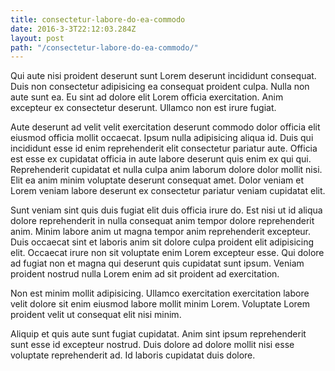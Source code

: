```yaml
---
title: consectetur-labore-do-ea-commodo
date: 2016-3-3T22:12:03.284Z
layout: post
path: "/consectetur-labore-do-ea-commodo/"
---
```


Qui aute nisi proident deserunt sunt Lorem deserunt incididunt consequat. Duis non consectetur adipisicing ea consequat proident culpa. Nulla non aute sunt ea. Eu sint ad dolore elit Lorem officia exercitation. Anim excepteur ex consectetur deserunt. Ullamco non est irure fugiat.

Aute deserunt ad velit velit exercitation deserunt commodo dolor officia elit eiusmod officia mollit occaecat. Ipsum nulla adipisicing aliqua id. Duis qui incididunt esse id enim reprehenderit elit consectetur pariatur aute. Officia est esse ex cupidatat officia in aute labore deserunt quis enim ex qui qui. Reprehenderit cupidatat et nulla culpa anim laborum dolore dolor mollit nisi. Elit ea anim minim voluptate deserunt consequat amet. Dolor veniam et Lorem veniam labore deserunt ex consectetur pariatur veniam cupidatat elit.

Sunt veniam sint quis duis fugiat elit duis officia irure do. Est nisi ut id aliqua dolore reprehenderit in nulla consequat anim tempor dolore reprehenderit anim. Minim labore anim ut magna tempor anim reprehenderit excepteur. Duis occaecat sint et laboris anim sit dolore culpa proident elit adipisicing elit. Occaecat irure non sit voluptate enim Lorem excepteur esse. Qui dolore ad fugiat non et magna qui deserunt quis cupidatat sunt ipsum. Veniam proident nostrud nulla Lorem enim ad sit proident ad exercitation.

Non est minim mollit adipisicing. Ullamco exercitation exercitation labore velit dolore sit enim eiusmod labore mollit minim Lorem. Voluptate Lorem proident velit ut consequat elit nisi minim.

Aliquip et quis aute sunt fugiat cupidatat. Anim sint ipsum reprehenderit sunt esse id excepteur nostrud. Duis dolore ad dolore mollit nisi esse voluptate reprehenderit ad. Id laboris cupidatat duis dolore.